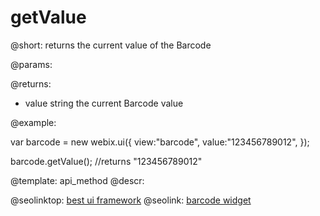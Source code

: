 getValue
=============

@short:
	returns the current value of the Barcode

@params:

@returns:

- value		string		the current Barcode value


@example:

var barcode = new webix.ui({
	view:"barcode",
    value:"123456789012",
});

barcode.getValue(); //returns "123456789012"

@template:	api_method
@descr:



@seolinktop: [best ui framework](https://webix.com)
@seolink: [barcode widget](https://webix.com/widget/barcode/)